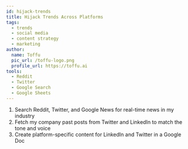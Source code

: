```yaml
---
id: hijack-trends
title: Hijack Trends Across Platforms
tags:
  - trends
  - social media
  - content strategy
  - marketing
author:
  name: Toffu
  pic_url: /toffu-logo.png
  profile_url: https://toffu.ai
tools:
  - Reddit
  - Twitter
  - Google Search
  - Google Sheets
---
```

1. Search Reddit, Twitter, and Google News for real-time news in my industry
2. Fetch my company past posts from Twitter and LinkedIn to match the tone and voice
3. Create platform-specific content for LinkedIn and Twitter in a Google Doc
